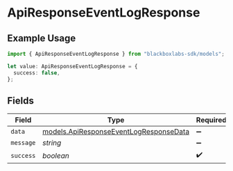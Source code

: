 # ApiResponseEventLogResponse

## Example Usage

```typescript
import { ApiResponseEventLogResponse } from "blackboxlabs-sdk/models";

let value: ApiResponseEventLogResponse = {
  success: false,
};
```

## Fields

| Field                                                                                  | Type                                                                                   | Required                                                                               | Description                                                                            |
| -------------------------------------------------------------------------------------- | -------------------------------------------------------------------------------------- | -------------------------------------------------------------------------------------- | -------------------------------------------------------------------------------------- |
| `data`                                                                                 | [models.ApiResponseEventLogResponseData](../models/apiresponseeventlogresponsedata.md) | :heavy_minus_sign:                                                                     | N/A                                                                                    |
| `message`                                                                              | *string*                                                                               | :heavy_minus_sign:                                                                     | N/A                                                                                    |
| `success`                                                                              | *boolean*                                                                              | :heavy_check_mark:                                                                     | N/A                                                                                    |